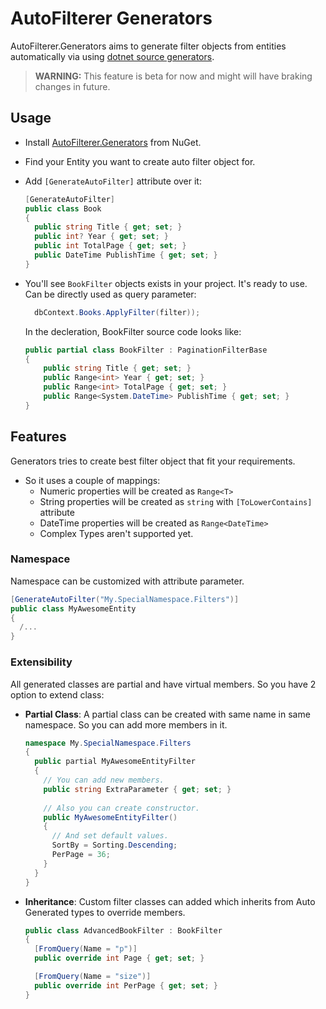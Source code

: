# AutoFilterer Generators

AutoFilterer.Generators aims to generate filter objects from entities automatically via using [dotnet source generators](https://devblogs.microsoft.com/dotnet/introducing-c-source-generators/). 

> **WARNING:** This feature is beta for now and might will have braking changes in future.

## Usage

- Install [AutoFilterer.Generators](https://www.nuget.org/packages/AutoFilterer.Generators) from NuGet.

- Find your Entity you want to create auto filter object for.

- Add `[GenerateAutoFilter]` attribute over it:

  ```csharp
  [GenerateAutoFilter]
  public class Book
  {
    public string Title { get; set; }
    public int? Year { get; set; }
    public int TotalPage { get; set; }
    public DateTime PublishTime { get; set; }
  }
  ```

  

- You'll see `BookFilter` objects exists in your project. It's ready to use. Can be directly used as query parameter:

  ```csharp
    dbContext.Books.ApplyFilter(filter));
  ```
  
  In the decleration, BookFilter source code looks like:
  
  ```csharp
  public partial class BookFilter : PaginationFilterBase
  {
      public string Title { get; set; }
      public Range<int> Year { get; set; }
      public Range<int> TotalPage { get; set; }
      public Range<System.DateTime> PublishTime { get; set; }
  }
  ```

## Features

Generators tries to create best filter object that fit your requirements. 

- So it uses a couple of mappings:
  - Numeric properties will be created as `Range<T>`
  - String properties will be created as `string` with `[ToLowerContains]` attribute
  - DateTime properties will be created as `Range<DateTime>` 
  - Complex Types aren't supported yet.

### Namespace

Namespace can be customized with attribute parameter.

```csharp
[GenerateAutoFilter("My.SpecialNamespace.Filters")]
public class MyAwesomeEntity
{
  /...
}
```

### Extensibility

 All generated classes are partial and have virtual members. So you have 2 option to extend class:

- **Partial Class**: A partial class can be created with same name in same namespace. So you can add more members in it.

  ```csharp
  namespace My.SpecialNamespace.Filters
  {
    public partial MyAwesomeEntityFilter
    {
      // You can add new members. 
      public string ExtraParameter { get; set; }
    	
      // Also you can create constructor.
      public MyAwesomeEntityFilter()
      {
        // And set default values.
        SortBy = Sorting.Descending;
        PerPage = 36;
      }
    }
  }
  ```

  

- **Inheritance**: Custom filter classes can added  which inherits from Auto Generated types to override members.

  ```csharp
  public class AdvancedBookFilter : BookFilter
  {
    [FromQuery(Name = "p")]
    public override int Page { get; set; }
  
    [FromQuery(Name = "size")]
    public override int PerPage { get; set; }
  }
  ```

  
